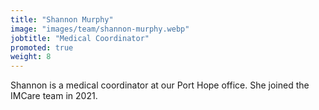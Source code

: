 ```yaml
---
title: "Shannon Murphy"
image: "images/team/shannon-murphy.webp"
jobtitle: "Medical Coordinator"
promoted: true
weight: 8
---
```


Shannon is a medical coordinator at our Port Hope office. She joined the IMCare team in 2021.